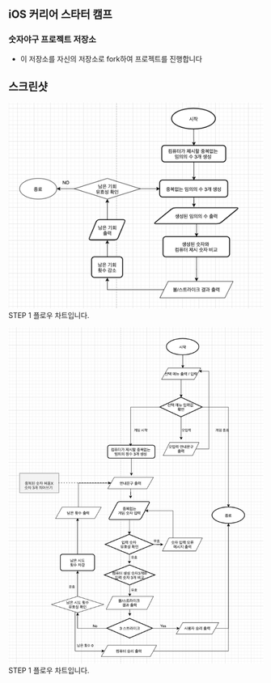 ## iOS 커리어 스타터 캠프

### 숫자야구 프로젝트 저장소

- 이 저장소를 자신의 저장소로 fork하여 프로젝트를 진행합니다

**스크린샷**
---
![Step1_Flowchart](./image/Step1_Flowchart.png)
STEP 1 플로우 차트입니다.

![Step1_Flowchart](./image/Step2_Flowchart.png)
STEP 1 플로우 차트입니다.


